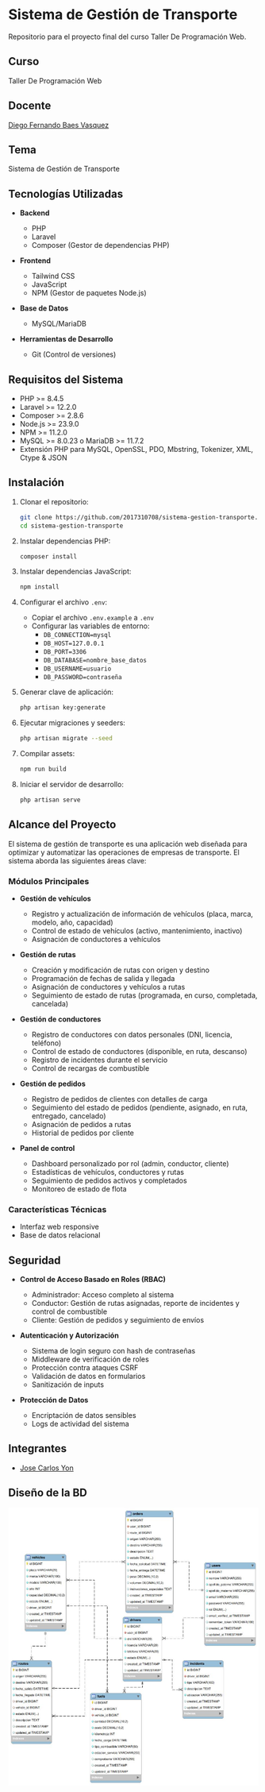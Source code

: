# Sistema de Gestión de Transporte
Repositorio para el proyecto final del curso Taller De Programación Web.

## Curso
 Taller De Programación Web

## Docente
 [Diego Fernando Baes Vasquez](https://github.com/diegobaesv)

## Tema
 Sistema de Gestión de Transporte

## Tecnologías Utilizadas
- **Backend**
  - PHP
  - Laravel
  - Composer (Gestor de dependencias PHP)

- **Frontend**
  - Tailwind CSS
  - JavaScript
  - NPM (Gestor de paquetes Node.js)

- **Base de Datos**
  - MySQL/MariaDB

- **Herramientas de Desarrollo**
  - Git (Control de versiones)

## Requisitos del Sistema
- PHP >= 8.4.5
- Laravel >= 12.2.0
- Composer >= 2.8.6
- Node.js >= 23.9.0
- NPM >= 11.2.0
- MySQL >= 8.0.23 o MariaDB >= 11.7.2
- Extensión PHP para MySQL, OpenSSL, PDO, Mbstring, Tokenizer, XML, Ctype & JSON

## Instalación
1. Clonar el repositorio:
   ```bash
   git clone https://github.com/2017310708/sistema-gestion-transporte.git
   cd sistema-gestion-transporte
   ```

2. Instalar dependencias PHP:
   ```bash
   composer install
   ```

3. Instalar dependencias JavaScript:
   ```bash
   npm install
   ```

4. Configurar el archivo `.env`:
   - Copiar el archivo `.env.example` a `.env`
   - Configurar las variables de entorno:
     - `DB_CONNECTION=mysql`
     - `DB_HOST=127.0.0.1`
     - `DB_PORT=3306`
     - `DB_DATABASE=nombre_base_datos`
     - `DB_USERNAME=usuario`
     - `DB_PASSWORD=contraseña`

5. Generar clave de aplicación:
   ```bash
   php artisan key:generate
   ```

6. Ejecutar migraciones y seeders:
   ```bash
   php artisan migrate --seed
   ```

7. Compilar assets:
   ```bash
   npm run build
   ```

8. Iniciar el servidor de desarrollo:
   ```bash
   php artisan serve
   ```

## Alcance del Proyecto
El sistema de gestión de transporte es una aplicación web diseñada para optimizar y automatizar las operaciones de empresas de transporte. El sistema aborda las siguientes áreas clave:

### Módulos Principales
- **Gestión de vehículos**
  - Registro y actualización de información de vehículos (placa, marca, modelo, año, capacidad)
  - Control de estado de vehículos (activo, mantenimiento, inactivo)
  - Asignación de conductores a vehículos

- **Gestión de rutas**
  - Creación y modificación de rutas con origen y destino
  - Programación de fechas de salida y llegada
  - Asignación de conductores y vehículos a rutas
  - Seguimiento de estado de rutas (programada, en curso, completada, cancelada)

- **Gestión de conductores**
  - Registro de conductores con datos personales (DNI, licencia, teléfono)
  - Control de estado de conductores (disponible, en ruta, descanso)
  - Registro de incidentes durante el servicio
  - Control de recargas de combustible

- **Gestión de pedidos**
  - Registro de pedidos de clientes con detalles de carga
  - Seguimiento del estado de pedidos (pendiente, asignado, en ruta, entregado, cancelado)
  - Asignación de pedidos a rutas
  - Historial de pedidos por cliente

- **Panel de control**
  - Dashboard personalizado por rol (admin, conductor, cliente)
  - Estadísticas de vehículos, conductores y rutas
  - Seguimiento de pedidos activos y completados
  - Monitoreo de estado de flota

### Características Técnicas
- Interfaz web responsive
- Base de datos relacional

## Seguridad
- **Control de Acceso Basado en Roles (RBAC)**
  - Administrador: Acceso completo al sistema
  - Conductor: Gestión de rutas asignadas, reporte de incidentes y control de combustible
  - Cliente: Gestión de pedidos y seguimiento de envíos

- **Autenticación y Autorización**
  - Sistema de login seguro con hash de contraseñas
  - Middleware de verificación de roles
  - Protección contra ataques CSRF
  - Validación de datos en formularios
  - Sanitización de inputs

- **Protección de Datos**
  - Encriptación de datos sensibles
  - Logs de actividad del sistema

## Integrantes
 - [Jose Carlos Yon](https://github.com/2017310708)

## Diseño de la BD

![bd_diagram](./docs/img/ER_Diagram.jpg)